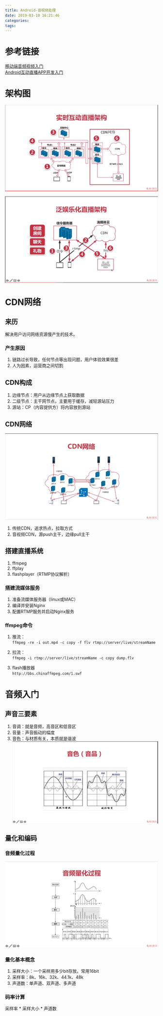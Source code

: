 ```yaml
---
title: Android-音视频处理
date: 2019-03-10 16:21:46
categories:
tags:
---
```

# 参考链接
[移动端音频视频入门](https://www.imooc.com/learn/959)  
[Android互动直播APP开发入门](https://www.imooc.com/learn/923)

# 架构图
![实时互动直播架构](.\Android-音视频处理\实时互动直播架构.png)  

![泛娱乐化直播架构](.\Android-音视频处理\泛娱乐化直播架构.png)

# CDN网络
## 来历
解决用户访问网络资源慢产生的技术。
### 产生原因
1. 链路过长导致，任何节点等出现问题，用户体验效果很差
2. 人为因素，运营商之间切割

## CDN构成
1. 边缘节点：用户从边缘节点上获取数据
2. 二级节点：主干网节点，主要用于缓存，减轻源站压力
3. 源站：CP（内容提供方）将内容放到源站

## CDN网络
![CDN网络](.\Android-音视频处理\CDN网络.png)
1. 传统CDN，追求热点，拉取方式
2. 音视频CDN，源push主干，边缘pull主干

## 搭建直播系统
1. ffmpeg
2. ffplay
3. flashplayer（RTMP协议解析）

### 搭建流媒体服务
1. 准备流媒体服务器（linux或MAC）
2. 编译并安装Nginx
3. 配置RTMP服务并启动Nginx服务
   
### ffmpeg命令
1. 推流：  
    `ffmpeg -re -i out.mp4 -c copy -f flv rtmp://server/live/streamName`
2. 拉流：  
   `ffmpeg -i rtmp://server/live/streamName -c copy dump.flv`

3. flash播放器  
   `http://bbs.chinaffmpeg.com/1.swf`

# 音频入门
## 声音三要素
1. 音调：就是音频，高音区和低音区
2. 音量：声音振动的幅度
3. 音色：与材质有关，本质就是谐波
   ![音色](.\Android-音视频处理\音色.png)
## 量化和编码
### 音频量化过程
![音频量化过程](.\Android-音视频处理\音频量化过程.png)

### 量化基本概念
1. 采样大小：一个采样用多少bit存放。常用16bit
2. 采样率：8k、16k、32k、44.1k、48k
3. 声道数：单声道、双声道、多声道
### 码率计算
采样率 * 采样大小 * 声道数




